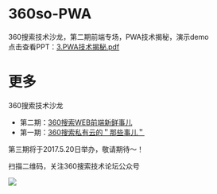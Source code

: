 # 360so-PWA
360搜索技术沙龙，第二期前端专场，PWA技术揭秘，演示demo  
点击查看PPT：[3.PWA技术揭秘.pdf](https://github.com/anjia/360so-PWA/blob/master/3.PWA%E6%8A%80%E6%9C%AF%E6%8F%AD%E7%A7%98.pdf)

# 更多
360搜索技术沙龙

- 第二期：[360搜索WEB前端新鲜事儿](http://www.huodongxing.com/event/4382571957600?td=4102633041577&amp;qd=@_weixin)
- 第一期：[360搜索私有云的＂那些事儿＂](http://www.huodongxing.com/event/8376789432300)

第三期将于2017.5.20日举办，敬请期待～！

扫描二维码，关注360搜索技术论坛公众号

![](https://p.ssl.qhimg.com/t012dcb866fdbb9a4ee.png)

